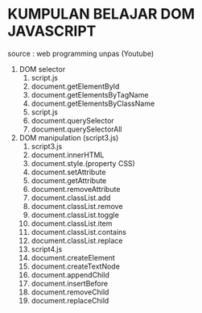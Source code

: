 # KUMPULAN BELAJAR DOM JAVASCRIPT

source : web programming unpas (Youtube)

1. DOM selector
   1. script.js
   1. document.getElementById
   1. document.getElementsByTagName
   1. document.getElementsByClassName
   1. script.js
   1. document.querySelector
   1. document.querySelectorAll
2. DOM manipulation (script3.js)
   1. script3.js
   1. document.innerHTML
   1. document.style.(property CSS)
   1. document.setAttribute
   1. document.getAttribute
   1. document.removeAttribute
   1. document.classList.add
   1. document.classList.remove
   1. document.classList.toggle
   1. document.classList.item
   1. document.classList.contains
   1. document.classList.replace
   1. script4.js
   1. document.createElement
   1. document.createTextNode
   1. document.appendChild
   1. document.insertBefore
   1. document.removeChild
   1. document.replaceChild
